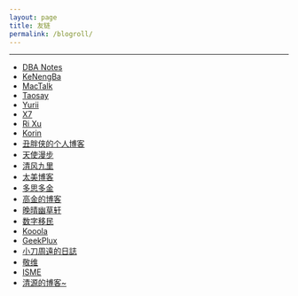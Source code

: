 ```yaml
---
layout: page
title: 友链
permalink: /blogroll/
---
```


***

* <a href="http://dbanotes.net" title="DBA Notes" target="_blank">DBA Notes</a>
* <a href="https://kenengba.com" title="KeNengBa" target="_blank">KeNengBa</a>
* <a href="http://macshuo.com" title="MacTalk" target="_blank">MacTalk</a>
* <a href="https://zhuanlan.zhihu.com/taosay" title="Taosay" target="_blank">Taosay</a>
* <a href="http://www.luanxiang.org/blog" title="Yurii" target="_blank">Yurii</a>
* <a href="http://blog.csdn.net/dba_waterbin" title="X7" target="_blank">X7</a>
* <a href="https://xuri.me" title="Ri Xu" target="_blank">Ri Xu</a>
* <a href="http://zkorin.com" title="Korin, PM" target="_blank">Korin</a>
* <a href="http://www.choupangxia.com" title="secbr" target="_blank">丑胖侠的个人博客</a>
* <a href="https://tianshimanbu.com" title="天使漫步" target="_blank">天使漫步</a>
* <a href="https://www.starixk.com" title="xk" target="_blank">清风九里</a>
* <a href="https://www.tiomg.org" title="太美博客" target="_blank">太美博客</a>
* <a href="https://www.moidea.info" title="多思多金" target="_blank">多思多金</a>
* <a href="https://igaojin.me" title="高金的博客" target="_blank">高金的博客</a>
* <a href="https://www.jeffjade.com" title="晚晴幽草轩" target="_blank">晚晴幽草轩</a>
* <a href="https://digitalimmigrant.org" title="数字移民" target="_blank">数字移民</a>
* <a href="https://www.kooola.com" title="Kooola" target="_blank">Kooola</a>
* <a href="https://geekplux.com" title="GeekPlux" target="_blank">GeekPlux</a>
* <a href="https://faydao.com/weblog" title="小刀周遠的日誌" target="_blank">小刀周遠的日誌</a>
* <a href="https://jingwei.link" title="敬维" target="_blank">敬维</a>
* <a href="http://imisme.com" title="ISME" target="_blank">ISME</a>
* <a href="http://qyuan.top" title="清源的博客~" target="_blank">清源的博客~</a>

